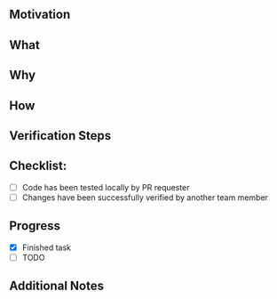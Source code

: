 ## Motivation
<!-- Add references to relevant tickets or a short description of what motivated you to do it. -->

## What
<!-- Add a short answer for: What was done in this PR? (E.g Don't allow users has access to the feature X.) -->

## Why
<!-- Add a short answer for: Why it was done? (E.g The feature X was deprecated.) -->

## How
<!-- Add a short answer for: How it was done? (E.g By removing this feature from ... OR By removing just the button but not its implementation ... ) -->

## Verification Steps
<!--
Add the steps required to check this change. Following an example.

1. Go to `XX >> YY >> SS`
2. Create a new item `N` with the info `X`
3. Try to edit this item
4. Check if in the left menu the feature X is not so long present.
-->

## Checklist:

- [ ] Code has been tested locally by PR requester
- [ ] Changes have been successfully verified by another team member

## Progress

- [x] Finished task
- [ ] TODO

## Additional Notes

<!-- PS.: Add images and/or .gifs to illustrate what was changed if this pull request modifies the appearance/output of something presented to the users. -->
